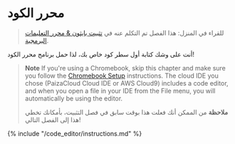 # محرر الكود

> للقراء في المنزل: هذا الفصل تم التكلم عنه في [تثبيت بايثون & محرر التعليمات البرمجية](https://www.youtube.com/watch?v=pVTaqzKZCdA&t=4m43s).

أنت على وشك كتابة أول سطر كود خاص بك، لذا حمل برنامج محرر الكود!

> **Note** If you're using a Chromebook, skip this chapter and make sure you follow the [Chromebook Setup](../chromebook_setup/README.md) instructions. The cloud IDE you chose (PaizaCloud Cloud IDE or AWS Cloud9) includes a code editor, and when you open a file in your IDE from the File menu, you will automatically be using the editor.
> 
> **ملاحظة** من الممكن أنك فعلت هذا بوقت سابق في فصل التثبيت، بأمكانك تخطي هذا إلى الفصل التالي!

{% include "/code_editor/instructions.md" %}